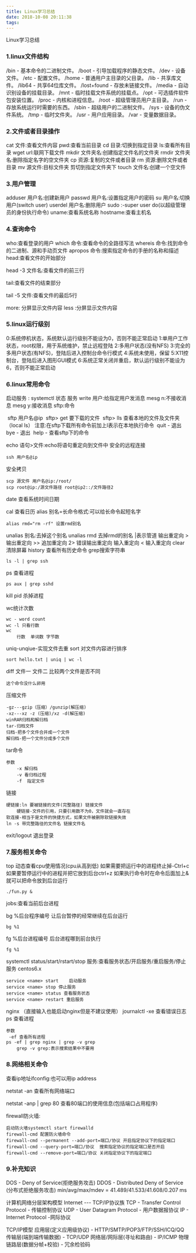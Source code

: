 ```yaml
---
title: Linux学习总结
date: 2018-10-08 20:11:38
tags:
---
```

Linux学习总结
<!--more-->

### 1.linux文件结构

/bin - 基本命令的二进制文件。
/boot - 引导加载程序的静态文件。
/dev - 设备文件。
/etc - 配置文件。
/home - 普通用户主目录的父目录。
/lib - 共享库文件。
/lib64 - 共享64位库文件。
/lost+found - 存放未链接文件。
/media - 自动识别设备的挂载目录。
/mnt - 临时挂载文件系统的挂载点。
/opt - 可选插件软件包安装位置。
/proc - 内核和进程信息。
/root - 超级管理员用户主目录。
/run - 存放系统运行时需要的东西。
/sbin - 超级用户的二进制文件。
/sys - 设备的伪文件系统。
/tmp - 临时文件夹。
/usr - 用户应用目录。
/var - 变量数据目录。


### 2.文件或者目录操作

cat 文件:查看文件内容
pwd:查看当前目录
cd 目录:切换到指定目录
ls:查看所有目录
wget url:联网下载文件
mkdir 文件夹名:创建指定文件名的文件夹
rmdir 文件夹名:删除指定名字的空文件夹
cp 资源:复制的文件或者目录
rm 资源:删除文件或者目录
mv 源文件:目标文件夹 剪切到指定文件夹下
touch 文件名:创建一个空文件

### 3.用户管理

adduser 用户名:创建新用户
passwd 用户名:设置指定用户的密码
su 用户名:切换用户(switch user)
userdel 用户名:删除用户
sudo :-super user do(以超级管理员的身份执行命令)
uname:查看系统名称
hostname:查看主机名

### 4.查询命令

who:查看登录的用户
which 命令:查看命令的全路径写法
whereis 命令:找到命令的二进制、源和手动页文件
apropos 命令:搜索指定命令的手册的名称和描述
head:查看文件的开始部分

head -3 文件名:查看文件的前三行

tail:查看文件的结束部分

tail -5 文件:查看文件的最后5行

more: 分屏显示文件内容
less :分屏显示文件内容



### 5.linux运行级别

0:系统停机状态，系统默认运行级别不能设为0，否则不能正常启动
1:单用户工作状态，root权限，用于系统维护，禁止远程登陆
2:多用户状态(没有NFS)
3:完全的多用户状态(有NFS)，登陆后进入控制台命令行模式
4:系统未使用，保留
5:X11控制台，登陆后进入图形GUI模式
6:系统正常关闭并重启，默认运行级别不能设为6，否则不能正常启动

### 6.linux常用命令

启动服务 : systemctl 状态 服务
write 用户:给指定用户发消息
mesg n:不接收消息
mesg y:接收消息
sftp:命令

​	sftp 用户名@ip
​	sftp> get 要下载的文件
​	sftp> lls 查看本地的文件及文件夹（local ls）
​	注意:在sftp下载所有命令前加上l表示在本地执行命令
​	quit - 退出
​	bye - 退出
​	help - 查看sftp下的命令

echo 语句>文件:echo将语句重定向到文件中
安全的远程连接

```
ssh 用户名@ip
```

安全拷贝

```
scp 源文件 用户名@ip:/root/
scp root@ip:/源文件路径 root@ip2::/文件路径2
```

date 查看系统时间日期

cal 查看日历
alias 别名=长命令格式:可以给长命令起短名字

	alias rmd="rm -rf" 设置rmd别名
unalias 别名:去掉这个别名
	unalias rmd 去掉rmd的别名
|表示管道
输出重定向
	> 输出重定向
	>> 追加重定向
	2> 错误输出重定向
输入重定向
	< 输入重定向
	clear 清除屏幕
history 查看所有历史命令
grep搜索字符串

```
ls -l | grep ssh
```

ps 查看进程

```
ps aux | grep sshd
```

kill pid 杀掉进程

wc统计次数

```
wc - word count
wc -l 只看行数
wc
	行数	单词数	字节数
```

uniq-unqiue-实现文件去重
sort 对文件内容进行排序

```
sort hello.txt | uniq | wc -l
```

diff 文件一 文件二 比较两个文件是否不同

```
这个命令没什么卵用
```

压缩文件

```
-gz---gzip（压缩）/gunzip(解压缩)
-xz---xz -z (压缩)/xz -d(解压缩)
winRAR归档和解归档
tar-归档文件
归档-把多个文件合并成一个文件
解归档-把一个文件分成多个文件
```

tar命令

```
参数
	-x 解归档
	-v 看归档过程
	-f	指定文件
```

链接

```
硬链接:ln 要被链接的文件(完整路径) 链接文件
	硬链接-文件的引用，只要引用数不为0，文件就会一直存在
软连接-相当于是文件的快捷方式，如果文件被删除软链接失效
ln -s 带完整路径的文件名 链接文件名
```

exit/logout 退出登录



### 7.服务相关命令

top 动态查看cpu使用情况(cpu从高到低)
如果需要把运行中的进程终止掉-Ctrl+c
如果要暂停运行中的进程并把它放到后台ctrl+z
如果执行命令时在命令后面加上&就可以把命令放到后台运行

```
./fun.py &
```

jobs:查看当前后台进程

bg %后台程序编号 让后台暂停的经常继续在后台运行

```
bg %1
```

fg %后台进程编号 后台进程哪到前台执行

```
fg %1
```

systemctl status/start/rstart/stop 服务:查看服务状态/开启服务/重启服务/停止服务
centos6.x

```
service <name> start	启动服务
service <name> stop 停止服务
service <name> status 查看服务状态
service <name> restart 重启服务
```

nginx （直接输入也能启动nginx但是不建议使用）
journalctl -xe 查看错误日志
ps 查看进程

```
参数
 -ef 查看所有进程
ps -ef | grep nginx | grep -v grep
	grep -v grep:表示搜索结果中不要用
```

### 8.网络相关命令

查看ip地址ifconfig:也可以用ip address

netstat -an 查看所有网络端口

netstat -anp | grep 80 查看80端口的使用信息(包括端口占用程序)

firewall防火墙:

```
启动防火墙systemctl start firewalld
firewall-cmd 配置防火墙命令
firewall-cmd --permanent --add-port=端口/协议 开启指定协议下的指定端口
firewall-cmd --query-port=端口/协议  搜索指定协议的指定端口是否开启
firewall-cmd --remove-port=端口/协议 关闭指定协议下的指定端口
```

### 9.补充知识

DOS - Deny of Service(拒绝服务攻击)
DDOS - Distributed Deny of Service (分布式拒绝服务攻击)
min/avg/max/mdev = 41.489/41.533/41.608/0.207 ms

计算机网络分层架构模型
Internet --- TCP/IP协议族
TCP - Transfer Control Protocol - 传输控制协议
UDP - User Datagram Protocol - 用户数据报协议
IP - Internet Protocol -网际协议

TCP/IP模型
应用层(定义应用级协议) - HTTP/SMTP/POP3/FTP/SSH/ICQ/QQ
传输层(端到端传输数据) - TCP/UDP
网络层/网际层(寻址和路由) - IP/ICMP
物理链路层(数据分帧+校验) - 冗余检验码



